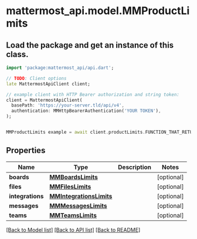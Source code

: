# mattermost_api.model.MMProductLimits

## Load the package and get an instance of this class.
```dart
import 'package:mattermost_api/api.dart';

// TODO: Client options
late MattermostApiClient client;

// example client with HTTP Bearer authorization and string token:
client = MattermostApiClient(
  basePath: 'https://your-server.tld/api/v4',
  authentication: MMHttpBearerAuthentication('YOUR TOKEN'),
);


MMProductLimits example = await client.productLimits.FUNCTION_THAT_RETURNS_THIS_CLASS();

```

## Properties
Name | Type | Description | Notes
------------ | ------------- | ------------- | -------------
**boards** | [**MMBoardsLimits**](MMBoardsLimits.md) |  | [optional] 
**files** | [**MMFilesLimits**](MMFilesLimits.md) |  | [optional] 
**integrations** | [**MMIntegrationsLimits**](MMIntegrationsLimits.md) |  | [optional] 
**messages** | [**MMMessagesLimits**](MMMessagesLimits.md) |  | [optional] 
**teams** | [**MMTeamsLimits**](MMTeamsLimits.md) |  | [optional] 

[[Back to Model list]](../GENERATED_README.md#documentation-for-models) [[Back to API list]](../GENERATED_README.md#documentation-for-api-endpoints) [[Back to README]](../GENERATED_README.md)


